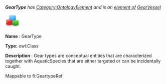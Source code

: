 ___GearType__ 
 has
 [Category:OntologyElement](../../Category/OntologyElement "Category:OntologyElement") 
 and is an
 [element of](../../Property/ElementOf "Property:ElementOf") 
[GearVessel](../../Submissions/GearVessel "Submissions:GearVessel")_




  





[![Class](../images/thumb/2/27/Class.gif/45px-Class.gif)](../../Image/Class.gif "Class")


__Name__ 
 : GearType
 



__Type:__ 
 owl:Class
 



__Description__ 
 : Gear types are conceptual entities that are characterized together with AquaticSpecies that are either targeted or can be incidentally caught.
 



 Mappable to fi:GeartypeRef